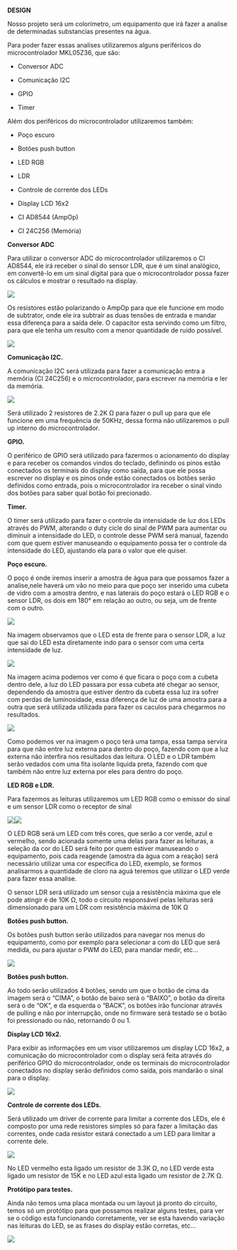 
**DESIGN**

Nosso projeto será um colorímetro, um equipamento que irá fazer a analise de determinadas substancias presentes na água.

Para poder fazer essas analises utilizaremos alguns periféricos do microcontrolador MKL05Z36, que são:

  

-   Conversor ADC
    
-   Comunicação I2C
    
-   GPIO
    
-   Timer
    

  

Além dos periféricos do microcontrolador utilizaremos também:

  

-   Poço escuro
    
-   Botões push button
    
-   LED RGB
    
-   LDR
    
-   Controle de corrente dos LEDs
    
-   Display LCD 16x2
    
-   CI AD8544 (AmpOp)
    
-   CI 24C256 (Memória)
    

  

**Conversor ADC**

  

Para utilizar o conversor ADC do microcontrolador utilizaremos o CI AD8544, ele irá receber o sinal do sensor LDR, que é um sinal analógico, em convertê-lo em um sinal digital para que o microcontrolador possa fazer os cálculos e mostrar o resultado na display.

  
![](https://lh7-us.googleusercontent.com/3v7vyvyseopTssvUGKUnno0HKRafrsa-zJ6AG-2lmyaM0j62mrNksGuHQgqiLiXng9Xgnph7MDCRG7z61DSssDuVmhetFAbaqZ755gPspeZvDeGD5dsVUesc5pMdgFzQOraIA761mNG88wDTQe_vABHJaWqDBjri)  
  

Os resistores estão polarizando o AmpOp para que ele funcione em modo de subtrator, onde ele ira subtrair as duas tensões de entrada e mandar essa diferença para a saída dele. O capacitor esta servindo como um filtro, para que ele tenha um resulto com a menor quantidade de ruido possível.

  
![](https://lh7-us.googleusercontent.com/KLCiPVgx6qk1oFbxVbz7eaLA5MVB9TjC22mDsklSUXFtgiIIidHWwuejmlBEHBXupudm3lk8IzOmGDLPc-jv8FgFa7v6ZTiSlBzO5DG_wL6SJKbK9XS5dwgPWMB1xOj7dj6iKRGbONcgoq5iyGLbFrdr0wrrI36f)  
    


**Comunicação I2C.**

  

A comunicação I2C será utilizada para fazer a comunicação entra a memória (CI 24C256) e o microcontrolador, para escrever na memória e ler da memória.

  
![](https://lh7-us.googleusercontent.com/TuF_bCrhndw7SfGBfVTCBz_PKwH_mfaTHq2Z5YjaVJoG105-DY11eyz6pPPkSR2dNGD18BHaTK9wAYOP-hIXVcD1p3bK-PmbRc1WfHUbDCj1K6FSe6xvWkTbyRqpMKLG92WPr16b0Di7swtSIDDEAQoPnagnzsOi)  


Será utilizado 2 resistores de 2.2K Ω para fazer o pull up para que ele funcione em uma frequência de 50KHz, dessa forma não utilizaremos o pull up interno do microcontrolador.

  

**GPIO.**



O periférico de GPIO será utilizado para fazermos o acionamento do display e para receber os comandos vindos do teclado, definindo os pinos estão conectados os terminais do display como saída, para que ele possa escrever no display e os pinos onde estão conectados os botões serão definidos como entrada, pois o microcontrolador ira receber o sinal vindo dos botões para saber qual botão foi precionado.

  
  

**Timer.**

  

O timer será utilizado para fazer o controle da intensidade de luz dos LEDs através do PWM, alterando o duty cicle do sinal de PWM para aumentar ou diminuir a intensidade do LED, o controle desse PWM será manual, fazendo com que quem estiver manuseando o equipamento possa ter o controle da intensidade do LED, ajustando ela para o valor que ele quiser.

  

**Poço escuro.**

  

O poço é onde iremos inserir a amostra de água para que possamos fazer a analise,nele haverá um vão no meio para que poço ser inserido uma cubeta de vidro com a amostra dentro, e nas laterais do poço estará o LED RGB e o sensor LDR, os dois em 180° em relação ao outro, ou seja, um de frente com o outro.

  
![](https://lh7-us.googleusercontent.com/89eikSVvDLMsBMFs83y6CuYLC-ktDvBtelnKzzGYHJh9-JRVjizGjKLBAv_P5VUB3KUkFUJ83PvDcs6wY1lzSxtExogE3y9ymiHuW4i1EdA2Y4Y2t8Mb5Pz2ST0pxz-vSL5UeEVbY6QhiAfIccrz_DhFbqBgSXi9)  
  
 Na imagem observamos que o LED esta de frente para o sensor LDR, a luz que sai do LED esta diretamente indo para o sensor com uma certa intensidade de luz.

 
  
![](https://lh7-us.googleusercontent.com/B7zd_JqD5sqGrR04zgNNYJJiZ_N4T2jZfJcZ1F0CyilZAbdIFTPc8IDXT15nhrPo0TmUjS14Nb3aOh1-wZ-rmR0BQJ3elyQ66P4lo289acwAgRFO3XIQi8PhEsLU2kzPNLxMJqkJOx2jyDiCvwPFamgVLhYxrk3v)  
  
 
Na imagem acima podemos ver como é que ficara o poço com a cubeta dentro dele, a luz do LED passara por essa cubeta até chegar ao sensor, dependendo da amostra que estiver dentro da cubeta essa luz ira sofrer com perdas de luminosidade, essa diferença de luz de uma amostra para a outra que será utilizada utilizada para fazer os caculos para chegarmos no resultados.

  
   
![](https://lh7-us.googleusercontent.com/sUr8jt3HzhkfmqZ63tcL95iWpdW0sR6gVcfhxkfXxv7ZgpOmP-K8wye54O-DtjPrhnwxl3t2-lAuKydaEG-8ILvj6Va4Xnwfv1mbPlmQjk1ICgYtK4MP65ddebHoz1KJ7MysHctrW2jU9s6nvxDlxxc0px03xe_9)  
  

Como podemos ver na imagem o poço terá uma tampa, essa tampa servira para que não entre luz externa para dentro do poço, fazendo com que a luz externa não interfira nos resultados das leitura. O LED e o LDR também serão vedados com uma fita isolante liquida preta, fazendo com que também não entre luz externa por eles para dentro do poço.

  

**LED RGB e LDR.**
  

Para fazermos as leituras utilizaremos um LED RGB como o emissor do sinal e um sensor LDR como o receptor de sinal
 
  
![](https://lh7-us.googleusercontent.com/_RJ4_6PsGR7qVB2Kdvux0Q02Vpevp-MtyFXmchfe1u5FLw5rVGi78lMa8F6LvPtXtuATktnHwIczU5OKTOKwRaH4clNiVeyI8PQyh3Imv4LdKoX4VdIru1Xw1WgZggHxB6R5yWBbwb9jPssKtR4yIzTVRb0U2UkJ)![](https://lh7-us.googleusercontent.com/IFtZwUeIo0ay0v3YErpm7L-nf4Lvqk-0KU7QqgiZ7qIBEXnBhdP-pkkB9cBkY287_Uyf3brVk0dh21VBeHMg65_j891pwtB7Ajh1UUtB-S6zQXRBtN4uuVQZ2OHUtG9ZFjQUR3tFOMdwPKkxOGjAU7ZD2R1FCw4C)  
  
  

O LED RGB será um LED com três cores, que serão a cor verde, azul e vermelho, sendo acionada somente uma delas para fazer as leituras, a seleção da cor do LED será feito por quem estiver manuseando o equipamento, pois cada reagende (amostra da água com a reação) será necessário utilizar uma cor especifica do LED, exemplo, se formos analisarmos a quantidade de cloro na aguá teremos que utilizar o LED verde para fazer essa analise.

O sensor LDR será utilizado um sensor cuja a resistência máxima que ele pode atingir é de 10K Ω, todo o circuito responsável pelas leituras será dimensionado para um LDR com resistência máxima de 10K Ω

  

**Botões push button.**

  

Os botões push button serão utilizados para navegar nos menus do equipamento, como por exemplo para selecionar a com do LED que será medida, ou para ajustar o PWM do LED, para mandar medir, etc…

![](https://lh7-us.googleusercontent.com/ciMtbUEcVoI5Kfgtu5lB6pzgbVWs1wdAwtdWEtSOxVBJQaTfIUefLufdtJ6Fu4eGaUFtTJB_jbD4mT79fhgNHpyLQjR31pRgs0ACqT-vn_b8XZdxolYHopY51Y27AksYcz_wTFDYizPcItrMbPQ04e72gZNcsQQ1)

  

**Botões push button.**
  

Ao todo serão utilizados 4 botões, sendo um que o botão de cima da imagem será o “CIMA”, o botão de baixo será o “BAIXO”, o botão da direita será o de “OK”, e da esquerda o “BACK”, os botões irão funcionar através de pulling e não por interrupção, onde no firmware será testado se o botão foi pressionado ou não, retornando 0 ou 1.

  

**Display LCD 16x2.**

  

Para exibir as informações em um visor utilizaremos um display LCD 16x2, a comunicação do microcontrolador com o display será feita através do periférico GPIO do microcontrolador, onde os terminais do microcontrolador conectados no display serão definidos como saída, pois mandarão o sinal para o display.

  
![](https://lh7-us.googleusercontent.com/zszt5sIouuaWG3zQ8zu7OIk47MGwdygC88rfJTTwnsJCaVKLWwoCBznjoEYCewBcMMgnPekRpH8Cnp9NmMDTV3HhJRcm8qRQvcdME8-uCyTxerI3CWzigxxdx-JwjtuK22C08P6MuVl_nboOVu8Xvg6-tb3fQ3pK)  
  
**Controle de corrente dos LEDs.**

  

Será utilizado um driver de corrente para limitar a corrente dos LEDs, ele é composto por uma rede resistores simples só para fazer a limitação das correntes, onde cada resistor estará conectado a um LED para limitar a corrente dele.

  
![](https://lh7-us.googleusercontent.com/xjXocYzNW633nnOkx85EVvE-r_I_P4-uD4535qXV7cU5qnQm5KWqqcT1VGFz1fkloqa2n6_-Lni_JR_n-RKZBVNg-0OZs8I3hBRm-JIxNXuwMGtYXi1Q0coY5ACVNlElsAGO-vUE7vUB89ghGNCav4HJAexCx937)  
  
  
No LED vermelho esta ligado um resistor de 3.3K Ω, no LED verde esta ligado um resistor de 15K e no LED azul esta ligado um resistor de 2.7K Ω.

  

**Protótipo para testes.**

  

Ainda não temos uma placa montada ou um layout já pronto do circuito, temos só um protótipo para que possamos realizar alguns testes, para ver se o código esta funcionando corretamente, ver se esta havendo variação nas leituras do LED, se as frases do display estão corretas, etc…

  
![](https://lh7-us.googleusercontent.com/AnTetF3RfFUIv6xg9NBODl_KgXj9FsYWYFuwwdfGax6TDMBggkkWyLd6RJgAuLv3B3r2MtiO4CNl64jO1Rp1kDyUtp61nEfGgmq0CVuhGAQEMgXJUz4X1Kw1jsZ-ACAIh_TZwGmrIHWLIOOPHWGsfoGmrFNMiNIy)  
  
  
